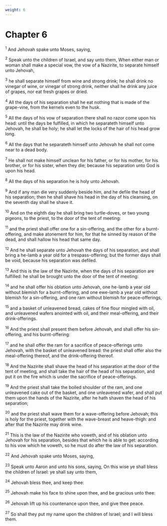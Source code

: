 ```yaml
---
weight: 6
---
```


# Chapter 6

<sup>1</sup> And Jehovah spake unto Moses, saying, 

<sup>2</sup> Speak unto the children of Israel, and say unto them, When either man or woman shall make a special vow, the vow of a Nazirite, to separate himself unto Jehovah, 

<sup>3</sup> he shall separate himself from wine and strong drink; he shall drink no vinegar of wine, or vinegar of strong drink, neither shall he drink any juice of grapes, nor eat fresh grapes or dried. 

<sup>4</sup> All the days of his separation shall he eat nothing that is made of the grape-vine, from the kernels even to the husk. 

<sup>5</sup> All the days of his vow of separation there shall no razor come upon his head: until the days be fulfilled, in which he separateth himself unto Jehovah, he shall be holy; he shall let the locks of the hair of his head grow long. 

<sup>6</sup> All the days that he separateth himself unto Jehovah he shall not come near to a dead body. 

<sup>7</sup> He shall not make himself unclean for his father, or for his mother, for his brother, or for his sister, when they die; because his separation unto God is upon his head. 

<sup>8</sup> All the days of his separation he is holy unto Jehovah. 

<sup>9</sup> And if any man die very suddenly beside him, and he defile the head of his separation; then he shall shave his head in the day of his cleansing, on the seventh day shall he shave it. 

<sup>10</sup> And on the eighth day he shall bring two turtle-doves, or two young pigeons, to the priest, to the door of the tent of meeting: 

<sup>11</sup> and the priest shall offer one for a sin-offering, and the other for a burnt-offering, and make atonement for him, for that he sinned by reason of the dead, and shall hallow his head that same day. 

<sup>12</sup> And he shall separate unto Jehovah the days of his separation, and shall bring a he-lamb a year old for a trespass-offering; but the former days shall be void, because his separation was defiled. 

<sup>13</sup> And this is the law of the Nazirite, when the days of his separation are fulfilled: he shall be brought unto the door of the tent of meeting: 

<sup>14</sup> and he shall offer his oblation unto Jehovah, one he-lamb a year old without blemish for a burnt-offering, and one ewe-lamb a year old without blemish for a sin-offering, and one ram without blemish for peace-offerings, 

<sup>15</sup> and a basket of unleavened bread, cakes of fine flour mingled with oil, and unleavened wafers anointed with oil, and their meal-offering, and their drink-offerings. 

<sup>16</sup> And the priest shall present them before Jehovah, and shall offer his sin-offering, and his burnt-offering: 

<sup>17</sup> and he shall offer the ram for a sacrifice of peace-offerings unto Jehovah, with the basket of unleavened bread: the priest shall offer also the meal-offering thereof, and the drink-offering thereof. 

<sup>18</sup> And the Nazirite shall shave the head of his separation at the door of the tent of meeting, and shall take the hair of the head of his separation, and put it on the fire which is under the sacrifice of peace-offerings. 

<sup>19</sup> And the priest shall take the boiled shoulder of the ram, and one unleavened cake out of the basket, and one unleavened wafer, and shall put them upon the hands of the Nazirite, after he hath shaven the head of his separation; 

<sup>20</sup> and the priest shall wave them for a wave-offering before Jehovah; this is holy for the priest, together with the wave-breast and heave-thigh: and after that the Nazirite may drink wine. 

<sup>21</sup> This is the law of the Nazirite who voweth, and of his oblation unto Jehovah for his separation, besides that which he is able to get: according to his vow which he voweth, so he must do after the law of his separation. 

<sup>22</sup> And Jehovah spake unto Moses, saying, 

<sup>23</sup> Speak unto Aaron and unto his sons, saying, On this wise ye shall bless the children of Israel: ye shall say unto them, 

<sup>24</sup> Jehovah bless thee, and keep thee: 

<sup>25</sup> Jehovah make his face to shine upon thee, and be gracious unto thee: 

<sup>26</sup> Jehovah lift up his countenance upon thee, and give thee peace. 

<sup>27</sup> So shall they put my name upon the children of Israel; and I will bless them. 


